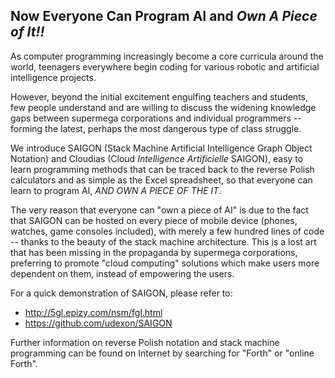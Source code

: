 ## Now Everyone Can Program AI and *Own A Piece of It!!*

As computer programming increasingly become a core curricula around the world, teenagers everywhere begin coding for various robotic and artificial intelligence projects.

However, beyond the initial excitement engulfing teachers and students, few people understand and are willing to discuss the widening knowledge gaps between supermega corporations and individual programmers -- forming the latest, perhaps the most dangerous type of class struggle.

We introduce SAIGON (Stack Machine Artificial Intelligence Graph Object Notation) and Cloudias (Cloud *Intelligence Artificielle* SAIGON), easy to learn programming methods that can be traced back to the reverse Polish calculators and as simple as the Excel spreadsheet, so that everyone can learn to program AI, *AND OWN A PIECE OF THE IT*.

The very reason that everyone can "own a piece of AI" is due to the fact that SAIGON can be hosted on every piece of mobile device (phones, watches, game consoles included), with merely a few hundred lines of code -- thanks to the beauty of the stack machine architecture. This is a lost art that has been missing in the propaganda by supermega corporations, preferring to promote "cloud computing" solutions which make users more dependent on them, instead of empowering the users.

For a quick demonstration of SAIGON, please refer to:

- http://5gl.epizy.com/nsm/fgl.html
- https://github.com/udexon/SAIGON

Further information on reverse Polish notation and stack machine programming can be found on Internet by searching for "Forth" or "online Forth".
